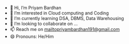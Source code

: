 - 👋 Hi, I’m Priyam Bardhan
- 👀 I’m interested in Cloud computing and Coding 
- 🌱 I’m currently learning DSA, DBMS, Data Warehousing
- 💞️ I’m looking to collaborate on ...
- 📫 Reach me on mailtopriyambardhan191@gmail.com
- 😄 Pronouns: He/Him

<!---
Priyam-Bardhan/Priyam-Bardhan is a ✨ special ✨ repository because its `README.md` (this file) appears on your GitHub profile.
You can click the Preview link to take a look at your changes.
--->
